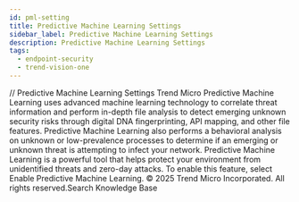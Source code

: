 ```yaml
---
id: pml-setting
title: Predictive Machine Learning Settings
sidebar_label: Predictive Machine Learning Settings
description: Predictive Machine Learning Settings
tags:
  - endpoint-security
  - trend-vision-one
---
```


/*<![CDATA[*/ $('#title').html($('meta[name=map-description]').attr('content')); /*]]>*/ Predictive Machine Learning Settings Trend Micro Predictive Machine Learning uses advanced machine learning technology to correlate threat information and perform in-depth file analysis to detect emerging unknown security risks through digital DNA fingerprinting, API mapping, and other file features. Predictive Machine Learning also performs a behavioral analysis on unknown or low-prevalence processes to determine if an emerging or unknown threat is attempting to infect your network. Predictive Machine Learning is a powerful tool that helps protect your environment from unidentified threats and zero-day attacks. To enable this feature, select Enable Predictive Machine Learning. © 2025 Trend Micro Incorporated. All rights reserved.Search Knowledge Base